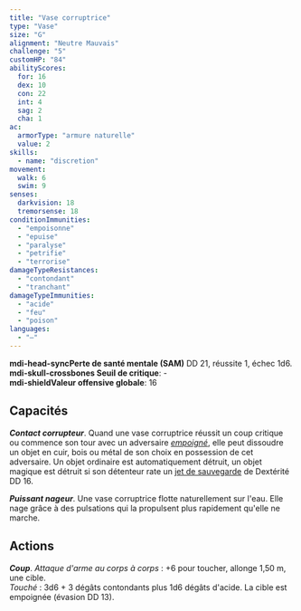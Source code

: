 ```yaml
---
title: "Vase corruptrice"
type: "Vase"
size: "G"
alignment: "Neutre Mauvais"
challenge: "5"
customHP: "84"
abilityScores:
  for: 16
  dex: 10
  con: 22
  int: 4
  sag: 2
  cha: 1
ac:
  armorType: "armure naturelle"
  value: 2
skills:
  - name: "discretion"
movement:
  walk: 6
  swim: 9
senses:
  darkvision: 18
  tremorsense: 18
conditionImmunities:
  - "empoisonne"
  - "epuise"
  - "paralyse"
  - "petrifie"
  - "terrorise"
damageTypeResistances:
  - "contondant"
  - "tranchant"
damageTypeImmunities:
  - "acide"
  - "feu"
  - "poison"
languages:
  - "—"
---
```

**<v-icon>mdi-head-sync</v-icon>Perte de santé mentale (SAM)** DD 21, réussite 1, échec 1d6.  
**<v-icon>mdi-skull-crossbones</v-icon> Seuil de critique**: -           
**<v-icon>mdi-shield</v-icon>Valeur offensive globale**: 16
## Capacités
_**Contact corrupteur**_. Quand une vase corruptrice réussit un coup critique ou commence son tour avec un adversaire [_empoigné_](/gerer-la-sante-du-personnage/#empoigne), elle peut dissoudre un objet en cuir, bois ou métal de son choix en possession de cet adversaire. Un objet ordinaire est automatiquement détruit, un objet magique est détruit si son détenteur rate un [jet de sauvegarde](/utiliser-les-caracteristiques/#jets-de-sauvegarde) de Dextérité DD 16.

_**Puissant nageur**_. Une vase corruptrice flotte naturellement sur l'eau. Elle nage grâce à des pulsations qui la propulsent plus rapidement qu'elle ne marche.

## Actions
_**Coup**_. _Attaque d'arme au corps à corps_ : +6 pour toucher, allonge 1,50 m, une cible.  
_Touché_ : 3d6 + 3 dégâts contondants plus 1d6 dégâts d'acide. La cible est empoignée (évasion DD 13).
